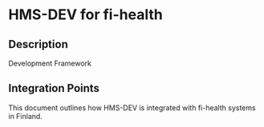 # HMS-DEV for fi-health

## Description

Development Framework

## Integration Points

This document outlines how HMS-DEV is integrated with fi-health systems in Finland.
